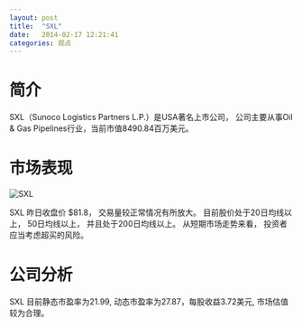 ```yaml
---
layout: post
title:  "SXL"
date:   2014-02-17 12:21:41
categories: 观点
---
```


# 简介
SXL（Sunoco Logistics Partners L.P.）是USA著名上市公司，
公司主要从事Oil & Gas Pipelines行业，当前市值8490.84百万美元。

# 市场表现

![SXL](http://finviz.com/chart.ashx?t=SXL&ty=c&ta=1&p=d&s=l)

SXL 昨日收盘价 $81.8，
交易量较正常情况有所放大。
目前股价处于20日均线以上，
50日均线以上，
并且处于200日均线以上。
从短期市场走势来看，
投资者应当考虑超买的风险。

# 公司分析
SXL 目前静态市盈率为21.99, 动态市盈率为27.87，每股收益3.72美元,
市场估值较为合理。

